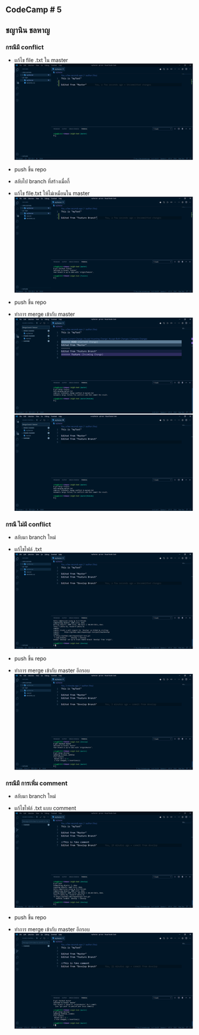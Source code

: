 ## CodeCamp # 5

## ชญานิน ชลหาญ

### กรณีมี conflict

- แก้ไข file .txt ใน master  
  ![master](master.png)

- push ขึ้น repo

- สลับไป branch ที่สร้างเมื่อกี้

- แก้ไข file.txt ให้ไม่เหมือนใน master  
  ![feature](feature.png)

- push ขึ้น repo

- ทำการ merge เข้ากับ master  
  ![merge](merge.png)  
  ![accept](accept.png)

### กรณี ไม่มี conflict

- สลับมา branch ใหม่

- แก้ไขไฟล์ .txt  
  ![edit2](edit2.png)
- push ขึ้น repo

- ทำการ merge เข้ากับ master อีกรอบ  
  ![merge2](merge2.png)

### กรณีมี การเพิ่ม comment

- สลับมา branch ใหม่

- แก้ไขไฟล์ .txt แบบ comment  
  ![comment](comment.png)

- push ขึ้น repo

- ทำการ merge เข้ากับ master อีกรอบ  
  ![merge3](merge3.png)
